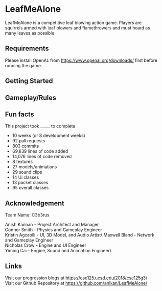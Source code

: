 # LeafMeAlone

LeafMeAlone is a competitive leaf blowing action game. Players are squirrels armed with leaf blowers and flamethrowers and must hoard as many leaves as possible.


## Requirements

Please install OpenAL from https://www.openal.org/downloads/ first before running the game.


## Getting Started


## Gameplay/Rules


## Fun facts

This project took _____ to complete
* 10 weeks (or 8 development weeks)
* 92 pull requests
* 803 commits
* 69,839 lines of code added
* 14,076 lines of code removed
* 8 textures
* 27 models/animations
* 29 sound clips
* 14 UI classes
* 13 packet classes
* 95 overall classes 


## Acknowledgement

Team Name: C3b3rus

Anish Kannan - Project Architect and Manager\
Connor Smith - Physics and Gameplay Engineer\
Kristin Agcaoili - UI, 3D Model, and Audio Artist\ 
Maxwell Bland - Network and Gameplay Engineer\
Nicholas Crow - Engine and UI Engineer\
Yiming Cai - Engine, Sound and Animation Engineer\


## Links

Visit our progression blogs at https://cse125.ucsd.edu/2018/cse125g3/ \
Visit our Github Repository at https://github.com/anikan/LeafMeAlone/ 
